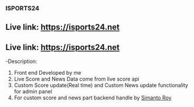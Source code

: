 ### ISPORTS24

## Live link: https://isports24.net
## Live link: https://isports24.net


-Description:
1) Front end Developed by me
2) Live Score and News Data come from live score api
3) Custom Score update(Real time) and Custom News update functionality for admin panel
4) For custom score and news part backend handle by [Simanto Roy](https://github.com/roy35-909)  